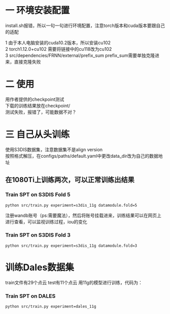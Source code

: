 # 一   环境安装配置
install.sh报错，所以一句一句进行环境配置，注意torch版本和cuda版本要跟自己的适配

  1 由于本人电脑安装的cuda10.2版本，所以安装cu102 \
  2 torch1.12.0+cu102 需要将链接中的cu118改为cu102 \
  3 src/dependencies/FRNN/external/prefix_sum  prefix_sum需要单独克隆进来，直接克隆失败


#  二 使用
用作者提供的checkpoint测试 \
下载的训练结果放在checkpoint/      \
测试失败，报错了，可能数据不对？

# 三 自己从头训练
使用S3DIS数据集，注意数据集不是align version <br>
按照格式解压，在configs/paths/default.yaml中更改data_dir改为自己的数据地址

## 在1080Ti上训练两次，可以正常训练出结果
### Train SPT on S3DIS Fold 5
`python src/train.py experiment=s3dis_11g datamodule.fold=5`<br>

注册wandb账号（ps:需要魔法），然后将账号挂载进来，训练结果可以在网页上进行查看，可以监视训练过程，iou的变化
### Train SPT on S3DIS Fold 3
`python src/train.py experiment=s3dis_11g datamodule.fold=3`<br>

# 训练Dales数据集
train文件有29个点云
test有11个点云
用11g的模型进行训练，代码为：
### Train SPT on DALES
`python src/train.py experiment=dales_11g`

